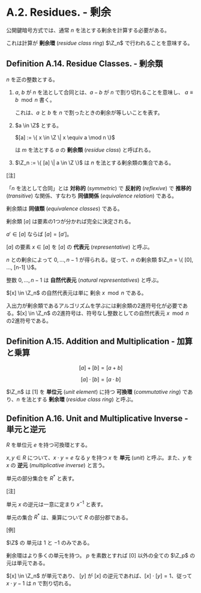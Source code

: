 # A.2. Residues. - 剰余

公開鍵暗号方式では、通常 $n$ を法とする剰余を計算する必要がある。

これは計算が **剰余環** (*residue class ring*) $\Z_n$ で行われることを意味する。

## Definition A.14. Residue Classes. - 剰余類

$n$ を正の整数とする。

1. $a$, $b$ が $n$ を法として合同とは、$a-b$ が $n$ で割り切れることを意味し、 $a \equiv b \mod n$ 書く。

    これは、$a$ と $b$ を $n$ で割ったときの剰余が等しいことを表す。

2. $a \in \Z$ とする。

    $[a] := \{ x \in \Z \| x \equiv a \mod n \}$

    は $m$ を法とする $a$ の **剰余類** (*residue class*) と呼ばれる。

3. $\Z_n := \{ [a] \| a \in \Z \}$ は $n$ を法とする剰余類の集合である。

[注]

「$n$ を法として合同」とは **対称的** (*symmetric*) で **反射的** (*reflexive*) で **推移的** (*transitive*) な関係、すなわち **同値関係** (*equivalence relation*) である。

剰余類は **同値類** (*equivalence classes*) である。

剰余類 $[a]$ は要素の1つが分かれば完全に決定される。

$a' \in [a]$ ならば $[a] = [a']$。

$[a]$ の要素 $x \in [a]$ を $[a]$ の **代表元** (*representative*) と呼ぶ。

$n$ との剰余によって $0, ..., n-1$ が得られる。従って、$n$ の剰余類 $\Z_n = \{ [0], ..., [n-1] \}$。

整数 $0, ..., n-1$ は **自然代表元** (*natural representatives*) と呼ぶ。

$[x] \in \Z_n$ の自然代表元は単に 剰余 $x \mod n$ である。

入出力が剰余類であるアルゴリズムを学ぶには剰余類の2進符号化が必要である。$[x] \in \Z_n$ の2進符号は、符号なし整数としての自然代表元 $x \mod n$ の2進符号である。

## Definition A.15. Addition and Multiplication - 加算と乗算

$$ [a] + [b] = [a+b] $$

$$ [a] \cdot [b] = [a \cdot b] $$

<!-- textlint-disable preset-japanese/no-doubled-joshi -->

$\Z_n$ は $[1]$ を **単位元** (*unit element*) に持つ **可換環** (*commutative ring*) であり、$n$ を法とする **剰余環** (*residue class ring*) と呼ぶ。

<!-- textlint-enable preset-japanese/no-doubled-joshi -->

## Definition A.16. Unit and Multiplicative Inverse - 単元と逆元

$R$ を単位元 $e$ を持つ可換環とする。

$x,y \in R$ について、$x \cdot y =e$ なる $y$ を持つ $x$ を **単元** (*unit*) と呼ぶ。また、$y$ を $x$ の **逆元** (*multiplicative inverse*) と言う。

単元の部分集合を $R^*$ と表す。

[注]

単元 $x$ の逆元は一意に定まり $x^{-1}$ と表す。

単元の集合 $R^*$ は、乗算について $R$ の部分郡である。

[例]

$\Z$ の 単元は $1$ と $-1$ のみである。

剰余環はより多くの単元を持つ。
$p$ を素数とすれば $[0]$ 以外の全ての $\Z_p$ の元は単元である。

$[x] \in \Z_n$ が単元であり、 $[y]$ が $[x]$ の逆元であれば、$[x] \cdot [y] = 1$、従って $x \cdot y - 1$ は $n$ で割り切れる。
